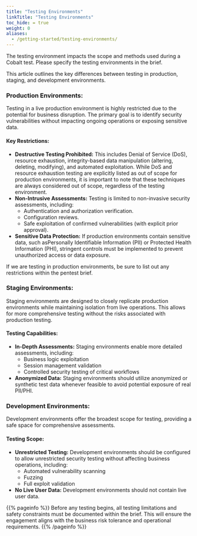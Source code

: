```yaml
---
title: "Testing Environments"
linkTitle: "Testing Environments"
toc_hide: = true
weight: 0
aliases:
  - /getting-started/testing-environments/
---
```


The testing environment impacts the scope and methods used during a Cobalt test. Please specify the testing environments in the brief.

This article outlines the key differences between testing in production, staging, and development environments.

### Production Environments:

Testing in a live production environment is highly restricted due to the potential for business disruption. The primary goal is to identify security vulnerabilities without impacting ongoing operations or exposing sensitive data.

#### Key Restrictions:

- **Destructive Testing Prohibited:** This includes Denial of Service (DoS), resource exhaustion, integrity-based data manipulation (altering, deleting, modifying), and automated exploitation. While DoS and resource exhaustion testing are explicitly listed as out of scope for production environments, it is important to note that these techniques are always considered out of scope, regardless of the testing environment.
- **Non-Intrusive Assessments:** Testing is limited to non-invasive security assessments, including:
  - Authentication and authorization verification.
  - Configuration reviews.
  - Safe exploitation of confirmed vulnerabilities (with explicit prior approval).
- **Sensitive Data Protection:** If production environments contain sensitive data, such asPersonally Identifiable Information (PII) or Protected Health Information (PHI), stringent controls must be implemented to prevent unauthorized access or data exposure.

If we are testing in production environments, be sure to list out any restrictions within the pentest brief.

### Staging Environments:

Staging environments are designed to closely replicate production environments while maintaining isolation from live operations. This allows for more comprehensive testing without the risks associated with production testing.

#### Testing Capabilities:

- **In-Depth Assessments:** Staging environments enable more detailed assessments, including:
  - Business logic exploitation
  - Session management validation
  - Controlled security testing of critical workflows
- **Anonymized Data:** Staging environments should utilize anonymized or synthetic test data whenever feasible to avoid potential exposure of real PII/PHI.

### Development Environments:

Development environments offer the broadest scope for testing, providing a safe space for comprehensive assessments.

#### Testing Scope:

- **Unrestricted Testing:** Development environments should be configured to allow unrestricted security testing without affecting business operations, including:
  - Automated vulnerability scanning
  - Fuzzing
  - Full exploit validation
- **No Live User Data:** Development environments should not contain live user data.

{{% pageinfo %}}
Before any testing begins, all testing limitations and safety constraints must be documented within the brief. This will ensure the engagement aligns with the business risk tolerance and operational requirements.
{{% /pageinfo %}}
